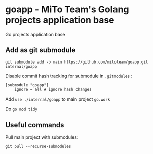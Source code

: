 # goapp - MiTo Team's Golang projects application base
Go projects application base

## Add as git submodule
```
git submodule add -b main https://github.com/mitoteam/goapp.git internal/goapp
```

Disable commit hash tracking for submodule in `.gitmodules` :
```
[submodule "goapp"]
    ignore = all # ignore hash changes
```

Add `use ./internal/goapp` to main project `go.work`

Do `go mod tidy`

## Useful commands

Pull main project with submodules:

```
git pull --recurse-submodules
```

